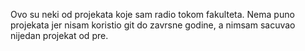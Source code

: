 Ovo su neki od projekata koje sam radio tokom fakulteta.
Nema puno projekata jer nisam koristio git do zavrsne godine, a nimsam sacuvao nijedan projekat od pre.
